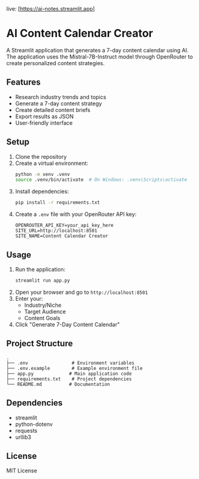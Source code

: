live: [https://ai-notes.streamlit.app]
# AI Content Calendar Creator

A Streamlit application that generates a 7-day content calendar using AI. The application uses the Mistral-7B-Instruct model through OpenRouter to create personalized content strategies.

## Features

- Research industry trends and topics
- Generate a 7-day content strategy
- Create detailed content briefs
- Export results as JSON
- User-friendly interface

## Setup

1. Clone the repository
2. Create a virtual environment:
   ```bash
   python -m venv .venv
   source .venv/bin/activate  # On Windows: .venv\Scripts\activate
   ```
3. Install dependencies:
   ```bash
   pip install -r requirements.txt
   ```
4. Create a `.env` file with your OpenRouter API key:
   ```
   OPENROUTER_API_KEY=your_api_key_here
   SITE_URL=http://localhost:8501
   SITE_NAME=Content Calendar Creator
   ```

## Usage

1. Run the application:
   ```bash
   streamlit run app.py
   ```
2. Open your browser and go to `http://localhost:8501`
3. Enter your:
   - Industry/Niche
   - Target Audience
   - Content Goals
4. Click "Generate 7-Day Content Calendar"

## Project Structure

```
.
├── .env                # Environment variables
├── .env.example        # Example environment file
├── app.py             # Main application code
├── requirements.txt    # Project dependencies
└── README.md          # Documentation
```

## Dependencies

- streamlit
- python-dotenv
- requests
- urllib3

## License

MIT License 
